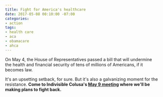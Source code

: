 ```yaml
---
title: Fight for America's healthcare
date: 2017-05-08 00:10:00 -07:00
categories:
- action
tags:
- health care
- aca
- obamacare
- ahca
---
```


On May 4, the House of Representatives passed a bill that will undermine the health and financial security of tens of millions of Americans, if it becomes law. 

It's an upsetting setback, for sure. But it's also a galvanizing moment for the resistance. **Come to Indivisible Colusa's [May 9 meeting](http://indivisiblecolusa.com/event/2017/05/02/indivisible-colusa-open-meeting.html) where we'll be making plans to fight back.**